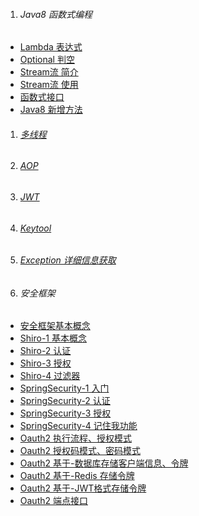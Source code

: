 1. ###### Java8 函数式编程
-  [Lambda 表达式][lambda]
-  [Optional 判空][optional]
-  [Stream流 简介][stream1]    
-  [Stream流 使用][stream2]    
-  [函数式接口][funInterface]    
-  [Java8 新增方法][java8]    


1. ###### [多线程][thread]
1. ###### [AOP][aop]
1. ###### [JWT][jwt]
1. ###### [Keytool][keytool]
1. ###### [Exception 详细信息获取][exception]


1. ###### 安全框架
-  [安全框架基本概念][all]
-  [Shiro-1 基本概念][shiro1]
-  [Shiro-2 认证][shiro2]
-  [Shiro-3 授权][shiro3]
-  [Shiro-4 过滤器][shiro4]
-  [SpringSecurity-1 入门][springsecurity1]
-  [SpringSecurity-2 认证][springsecurity2]
-  [SpringSecurity-3 授权​][springsecurity3]
-  [SpringSecurity-4 记住我功能][springsecurity4]
-  [Oauth2 执行流程、授权模式][oauth2_1]
-  [Oauth2 授权码模式、密码模式][oauth2_2]
-  [Oauth2 基于-数据库存储客户端信息、令牌][oauth2_3]
-  [Oauth2 基于-Redis 存储令牌][oauth2_4]
-  [Oauth2 基于-JWT格式存储令牌][oauth2_5]
-  [Oauth2 端点接口][oauth2_6]


[lambda]: https://fgq233.github.io/md/java/lambda
[optional]: https://fgq233.github.io/md/java/optional
[stream1]: https://fgq233.github.io/md/java/stream1
[stream2]: https://fgq233.github.io/md/java/stream2
[funInterface]: https://fgq233.github.io/md/java/funInterface
[java8]: https://fgq233.github.io/md/java/java8

[thread]: https://fgq233.github.io/md/java/thread
[exception]: https://fgq233.github.io/md/java/exception
[aop]: https://fgq233.github.io/md/java/aop
[keytool]: https://fgq233.github.io/md/java/keytool
[jwt]: https://fgq233.github.io/md/java/security/jwt

[all]: https://fgq233.github.io/md/java/security/all
[shiro1]: https://fgq233.github.io/md/java/security/shiro1
[shiro2]: https://fgq233.github.io/md/java/security/shiro2
[shiro3]: https://fgq233.github.io/md/java/security/shiro3
[shiro4]: https://fgq233.github.io/md/java/security/shiro4

[springsecurity1]: https://fgq233.github.io/md/java/security/springsecurity1
[springsecurity2]: https://fgq233.github.io/md/java/security/springsecurity2
[springsecurity3]: https://fgq233.github.io/md/java/security/springsecurity3
[springsecurity4]: https://fgq233.github.io/md/java/security/springsecurity4

[oauth2_1]: https://fgq233.github.io/md/java/security/oauth2_1
[oauth2_2]: https://fgq233.github.io/md/java/security/oauth2_2
[oauth2_3]: https://fgq233.github.io/md/java/security/oauth2_3
[oauth2_4]: https://fgq233.github.io/md/java/security/oauth2_4
[oauth2_5]: https://fgq233.github.io/md/java/security/oauth2_5
[oauth2_6]: https://fgq233.github.io/md/java/security/oauth2_6


